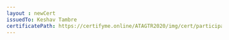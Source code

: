 ```yaml
--- 
layout : newCert 
issuedTo: Keshav Tambre 
certificatePath: https://certifyme.online/ATAGTR2020/img/cert/participant/KeshavTambre_9b5da.png
--- 
```

